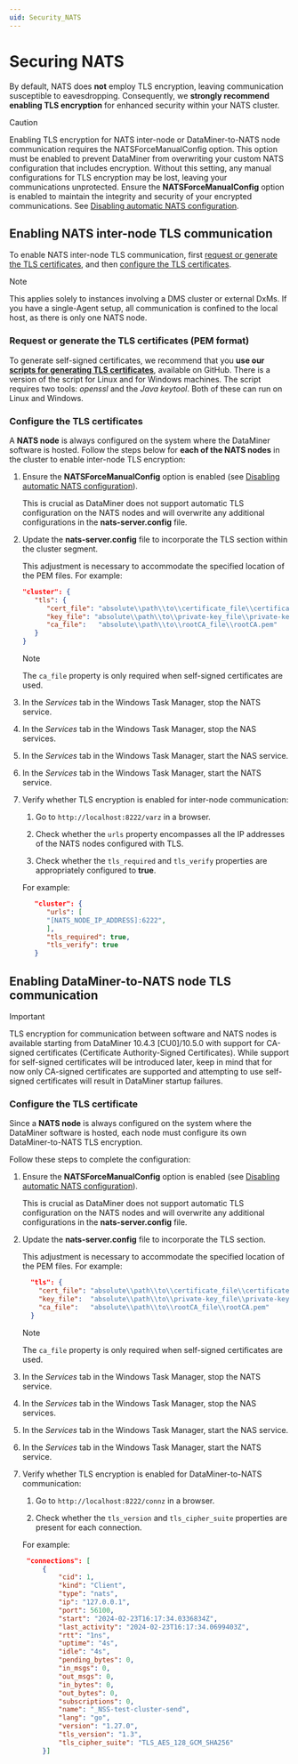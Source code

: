 ```yaml
---
uid: Security_NATS
---
```


# Securing NATS

By default, NATS does **not** employ TLS encryption, leaving communication susceptible to eavesdropping. Consequently, we **strongly recommend enabling TLS encryption** for enhanced security within your NATS cluster.

> [!CAUTION]
> Enabling TLS encryption for NATS inter-node or DataMiner-to-NATS node communication requires the NATSForceManualConfig option. This option must be enabled to prevent DataMiner from overwriting your custom NATS configuration that includes encryption. Without this setting, any manual configurations for TLS encryption may be lost, leaving your communications unprotected. Ensure the **NATSForceManualConfig** option is enabled to maintain the integrity and security of your encrypted communications. See [Disabling automatic NATS configuration](xref:SLNetClientTest_disabling_automatic_nats_config).

## Enabling NATS inter-node TLS communication

To enable NATS inter-node TLS communication, first [request or generate the TLS certificates](#request-or-generate-the-tls-certificates-pem-format), and then [configure the TLS certificates](#configure-the-tls-certificates).

> [!NOTE]
> This applies solely to instances involving a DMS cluster or external DxMs. If you have a single-Agent setup, all communication is confined to the local host, as there is only one NATS node.

### Request or generate the TLS certificates (PEM format)

To generate self-signed certificates, we recommend that you **use our [scripts for generating TLS certificates](https://github.com/SkylineCommunications/generate-tls-certificates)**, available on GitHub. There is a version of the script for Linux and for Windows machines. The script requires two tools: *openssl* and the *Java keytool*. Both of these can run on Linux and Windows.

### Configure the TLS certificates

A **NATS node** is always configured on the system where the DataMiner software is hosted. Follow the steps below for **each of the NATS nodes** in the cluster to enable inter-node TLS encryption:

1. Ensure the **NATSForceManualConfig** option is enabled (see [Disabling automatic NATS configuration](xref:SLNetClientTest_disabling_automatic_nats_config)).

   This is crucial as DataMiner does not support automatic TLS configuration on the NATS nodes and will overwrite any additional configurations in the **nats-server.config** file.

1. Update the **nats-server.config** file to incorporate the TLS section within the cluster segment.

   This adjustment is necessary to accommodate the specified location of the PEM files. For example:

   ```json
   "cluster": {
      "tls": {
         "cert_file": "absolute\\path\\to\\certificate_file\\certificate.pem",
         "key_file": "absolute\\path\\to\\private-key_file\\private-key.pem",
         "ca_file":   "absolute\\path\\to\\rootCA_file\\rootCA.pem"
      }
   }
   ```

   > [!NOTE]
   > The `ca_file` property is only required when self-signed certificates are used.

1. In the *Services* tab in the Windows Task Manager, stop the NATS service.

1. In the *Services* tab in the Windows Task Manager, stop the NAS services.

1. In the *Services* tab in the Windows Task Manager, start the NAS service.

1. In the *Services* tab in the Windows Task Manager, start the NATS service.

1. Verify whether TLS encryption is enabled for inter-node communication:

   1. Go to `http://localhost:8222/varz` in a browser.

   1. Check whether the `urls` property encompasses all the IP addresses of the NATS nodes configured with TLS.

   1. Check whether the `tls_required` and `tls_verify` properties are appropriately configured to **true**.

   For example:

   ```json
      "cluster": {
         "urls": [
         "[NATS_NODE_IP_ADDRESS]:6222",
         ],
         "tls_required": true,
         "tls_verify": true
      }
   ```

## Enabling DataMiner-to-NATS node TLS communication

> [!IMPORTANT]
> TLS encryption for communication between software and NATS nodes is available starting from DataMiner 10.4.3 [CU0]/10.5.0<!-- RN 38302 --> with support for CA-signed certificates (Certificate Authority-Signed Certificates). While support for self-signed certificates will be introduced later, keep in mind that for now only CA-signed certificates are supported and attempting to use self-signed certificates will result in DataMiner startup failures.

### Configure the TLS certificate

Since a **NATS node** is always configured on the system where the DataMiner software is hosted, each node must configure its own DataMiner-to-NATS TLS encryption.

Follow these steps to complete the configuration:

1. Ensure the **NATSForceManualConfig** option is enabled (see [Disabling automatic NATS configuration](xref:SLNetClientTest_disabling_automatic_nats_config)).

   This is crucial as DataMiner does not support automatic TLS configuration on the NATS nodes and will overwrite any additional configurations in the **nats-server.config** file.

1. Update the **nats-server.config** file to incorporate the TLS section.

   This adjustment is necessary to accommodate the specified location of the PEM files. For example:

   ```json
     "tls": {
       "cert_file": "absolute\\path\\to\\certificate_file\\certificate.pem",
       "key_file":  "absolute\\path\\to\\private-key_file\\private-key.pem",
       "ca_file":   "absolute\\path\\to\\rootCA_file\\rootCA.pem"
     }
   ```

   > [!NOTE]
   > The `ca_file` property is only required when self-signed certificates are used.

1. In the *Services* tab in the Windows Task Manager, stop the NATS service.

1. In the *Services* tab in the Windows Task Manager, stop the NAS services.

1. In the *Services* tab in the Windows Task Manager, start the NAS service.

1. In the *Services* tab in the Windows Task Manager, start the NATS service.

1. Verify whether TLS encryption is enabled for DataMiner-to-NATS communication:

   1. Go to `http://localhost:8222/connz` in a browser.

   1. Check whether the `tls_version` and `tls_cipher_suite` properties are present for each connection.

   For example:

   ```json
    "connections": [
        {
            "cid": 1,
            "kind": "Client",
            "type": "nats",
            "ip": "127.0.0.1",
            "port": 56100,
            "start": "2024-02-23T16:17:34.0336834Z",
            "last_activity": "2024-02-23T16:17:34.0699403Z",
            "rtt": "1ns",
            "uptime": "4s",
            "idle": "4s",
            "pending_bytes": 0,
            "in_msgs": 0,
            "out_msgs": 0,
            "in_bytes": 0,
            "out_bytes": 0,
            "subscriptions": 0,
            "name": "_NSS-test-cluster-send",
            "lang": "go",
            "version": "1.27.0",
            "tls_version": "1.3",
            "tls_cipher_suite": "TLS_AES_128_GCM_SHA256"
        }]
   ```
